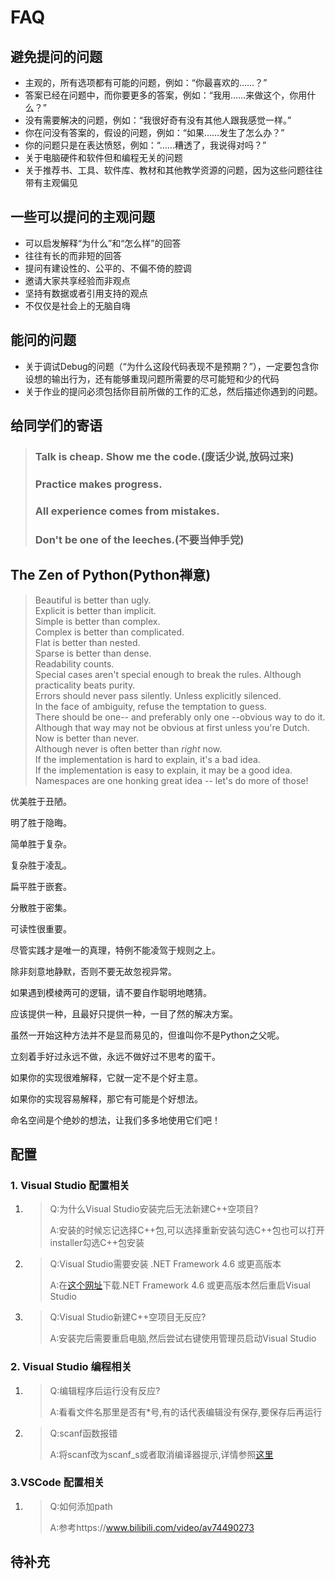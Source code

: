 # FAQ

## 避免提问的问题

- 主观的，所有选项都有可能的问题，例如：“你最喜欢的……？”
- 答案已经在问题中，而你要更多的答案，例如：“我用……来做这个，你用什么？”
- 没有需要解决的问题，例如：“我很好奇有没有其他人跟我感觉一样。”
- 你在问没有答案的，假设的问题，例如：“如果……发生了怎么办？”
- 你的问题只是在表达愤怒，例如：“……糟透了，我说得对吗？”
- 关于电脑硬件和软件但和编程无关的问题
- 关于推荐书、工具、软件库、教材和其他教学资源的问题，因为这些问题往往带有主观偏见

## 一些可以提问的主观问题

- 可以启发解释“为什么”和“怎么样”的回答
- 往往有长的而非短的回答
- 提问有建设性的、公平的、不偏不倚的腔调
- 邀请大家共享经验而非观点
- 坚持有数据或者引用支持的观点
- 不仅仅是社会上的无脑自嗨

## 能问的问题

- 关于调试Debug的问题（“为什么这段代码表现不是预期？”），一定要包含你设想的输出行为，还有能够重现问题所需要的尽可能短和少的代码
- 关于作业的提问必须包括你目前所做的工作的汇总，然后描述你遇到的问题。

## 给同学们的寄语

> ### Talk is cheap. Show me the code.(废话少说,放码过来)
> ### Practice makes progress.
> ### All experience comes from mistakes.
> ### Don't be one of the leeches.(不要当伸手党)

## The Zen of Python(Python禅意)

> Beautiful is better than ugly.<br>
> Explicit is better than implicit.<br>
> Simple is better than complex.<br>
> Complex is better than complicated.<br>
> Flat is better than nested.<br>
> Sparse is better than dense.<br>
> Readability counts.<br>
> Special cases aren't special enough to break the rules. Although practicality beats purity.<br>
> Errors should never pass silently. Unless explicitly silenced.<br>
> In the face of ambiguity, refuse the temptation to guess.<br>
> There should be one-- and preferably only one --obvious way to do it.<br>
> Although that way may not be obvious at first unless you're Dutch.<br>
> Now is better than never.<br>
> Although never is often better than *right* now.<br>
> If the implementation is hard to explain, it's a bad idea.<br>
> If the implementation is easy to explain, it may be a good idea.<br>
> Namespaces are one honking great idea -- let's do more of those!<br>

优美胜于丑陋。

明了胜于隐晦。

简单胜于复杂。

复杂胜于凌乱。

扁平胜于嵌套。

分散胜于密集。

可读性很重要。

尽管实践才是唯一的真理，特例不能凌驾于规则之上。

除非刻意地静默，否则不要无故忽视异常。

如果遇到模棱两可的逻辑，请不要自作聪明地瞎猜。

应该提供一种，且最好只提供一种，一目了然的解决方案。

虽然一开始这种方法并不是显而易见的，但谁叫你不是Python之父呢。

立刻着手好过永远不做，永远不做好过不思考的蛮干。

如果你的实现很难解释，它就一定不是个好主意。

如果你的实现容易解释，那它有可能是个好想法。

命名空间是个绝妙的想法，让我们多多地使用它们吧！

## 配置

### 1. Visual Studio 配置相关

1. > Q:为什么Visual Studio安装完后无法新建C++空项目?
   >
   > A:安装的时候忘记选择C++包,可以选择重新安装勾选C++包也可以打开installer勾选C++包安装

2. > Q:Visual Studio需要安装 .NET Framework 4.6 或更高版本
   >
   > A:在[这个网址](https://visualstudio.microsoft.com/zh-hans/vs/support/visual-studio-requires-net-framework-4-6-higher/)下载.NET Framework 4.6 或更高版本然后重启Visual Studio

3. > Q:Visual Studio新建C++空项目无反应?
   >
   > A:安装完后需要重启电脑,然后尝试右键使用管理员启动Visual Studio

### 2. Visual Studio 编程相关

1. > Q:编辑程序后运行没有反应?
   >
   > A:看看文件名那里是否有*号,有的话代表编辑没有保存,要保存后再运行
   
2. > Q:scanf函数报错
   >
   > A:将scanf改为scanf_s或者取消编译器提示,详情参照[这里](https://zhuanlan.zhihu.com/p/62742232)

### 3.VSCode 配置相关

1. > Q:如何添加path
   >
   > A:参考https://www.bilibili.com/video/av74490273

## 待补充

